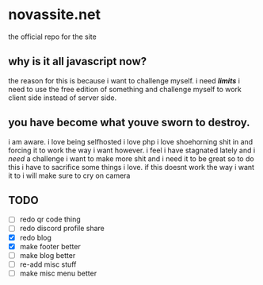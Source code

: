 # novassite.net
the official repo for the site

## why is it all javascript now?
the reason for this is because i want to challenge myself.
i need ***limits***
i need to use the free edition of something and challenge myself to work client side instead of server side.

## you have become what youve sworn to destroy.
i am aware.
i love being selfhosted i love php i love shoehorning shit in and forcing it to work the way i want
however.
i feel i have stagnated lately and i *need* a challenge
i want to make more shit and i need it to be great
so to do this i have to sacrifice some things i love.
if this doesnt work the way i want it to i will make sure to cry on camera

## TODO
- [ ] redo qr code thing
- [ ] redo discord profile share
- [X] redo blog
- [X] make footer better
- [ ] make blog better
- [ ] re-add misc stuff
- [ ] make misc menu better
